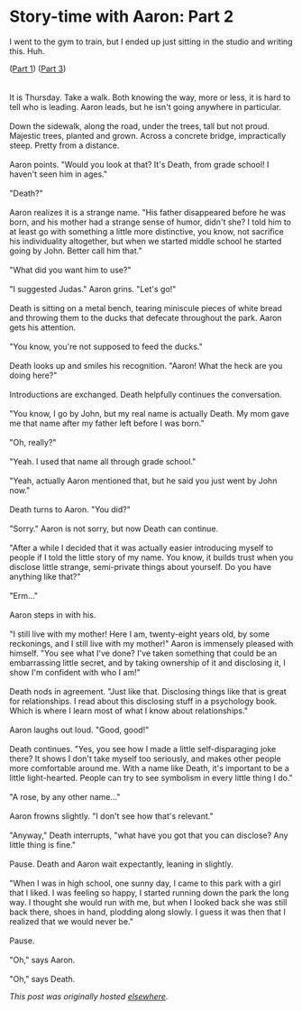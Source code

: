 # Story-time with Aaron: Part 2

<div>
<p>I went to the gym to train, but I ended up just sitting in the studio and writing this.  Huh.</p>
<div>(<a href="http://planspace.blogspot.com/2010/03/story-time-with-aaron-part-1.html">Part 1</a>) (<a href="http://planspace.blogspot.com/2010/04/story-time-with-aaron-part-3.html">Part 3</a>)</div>
<div><br></div>
<div><br></div>
<div><span class="Apple-style-span">It is Thursday. Take a walk. Both knowing the way, more or less, it is hard to tell who is leading. Aaron leads, but he isn't going anywhere in particular.<br><br>Down the sidewalk, along the road, under the trees, tall but not proud. Majestic trees, planted and grown.  Across a concrete bridge, impractically steep. Pretty from a distance.<br><br>Aaron points. "Would you look at that? It's Death, from grade school! I haven't seen him in ages."<br><br>"Death?"<br><br>Aaron realizes it is a strange name. "His father disappeared before he was born, and his mother had a strange sense of humor, didn't she?  I told him to at least go with something a little more distinctive, you know, not sacrifice his individuality altogether, but when we started middle school he started going by John. Better call him that."<br><br>"What did you want him to use?"<br><br>"I suggested Judas." Aaron grins. "Let's go!"<br><br>Death is sitting on a metal bench, tearing miniscule pieces of white bread and throwing them to the ducks that defecate throughout the park.  Aaron gets his attention.<br><br>"You know, you're not supposed to feed the ducks."<br><br>Death looks up and smiles his recognition. "Aaron! What the heck are you doing here?"<br><br>Introductions are exchanged. Death helpfully continues the conversation.<br><br>"You know, I go by John, but my real name is actually Death. My mom gave me that name after my father left before I was born."<br><br>"Oh, really?"<br><br>"Yeah. I used that name all through grade school."<br><br>"Yeah, actually Aaron mentioned that, but he said you just went by John now."<br><br>Death turns to Aaron. "You did?"<br><br>"Sorry." Aaron is not sorry, but now Death can continue.<br><br>"After a while I decided that it was actually easier introducing myself to people if I told the little story of my name. You know, it builds trust when you disclose little strange, semi-private things about yourself. Do you have anything like that?"<br><br>"Erm..."<br><br>Aaron steps in with his.<br><br>"I still live with my mother! Here I am, twenty-eight years old, by some reckonings, and I still live with my mother!" Aaron is immensely pleased with himself. "You see what I've done? I've taken something that could be an embarrassing little secret, and by taking ownership of it and disclosing it, I show I'm confident with who I am!"<br><br>Death nods in agreement. "Just like that. Disclosing things like that is great for relationships. I read about this disclosing stuff in a psychology book.  Which is where I learn most of what I know about relationships."<br><br>Aaron laughs out loud. "Good, good!"<br><br>Death continues. "Yes, you see how I made a little self-disparaging joke there?  It shows I don't take myself too seriously, and makes other people more comfortable around me. With a name like Death, it's important to be a little light-hearted. People can try to see symbolism in every little thing I do."<br><br>"A rose, by any other name..."<br><br>Aaron frowns slightly. "I don't see how that's relevant."<br><br>"Anyway," Death interrupts, "what have you got that you can disclose?  Any little thing is fine."<br><br>Pause. Death and Aaron wait expectantly, leaning in slightly.<br><br>"When I was in high school, one sunny day, I came to this park with a girl that I liked. I was feeling so happy, I started running down the park the long way. I thought she would run with me, but when I looked back she was still back there, shoes in hand, plodding along slowly. I guess it was then that I realized that we would never be."<br><br>Pause.<br><br>"Oh," says Aaron.<br><br>"Oh," says Death.</span></div>
</div>


*This post was originally hosted [elsewhere](http://planspace.blogspot.com/2010/04/story-time-with-aaron-part-2.html).*
